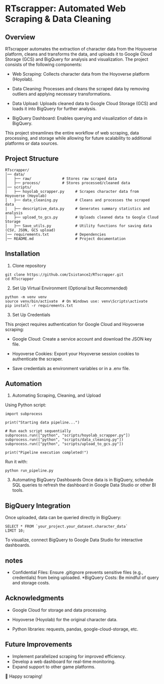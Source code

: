 # RTscrapper: Automated Web Scraping & Data Cleaning

## Overview

RTscrapper automates the extraction of character data from the Hoyoverse platform, cleans and transforms the data, and uploads it to Google Cloud Storage (GCS) and BigQuery for analysis and visualization. The project consists of the following components:

* Web Scraping: Collects character data from the Hoyoverse platform (Hoyolab).

* Data Cleaning: Processes and cleans the scraped data by removing outliers and applying necessary transformations.

* Data Upload: Uploads cleaned data to Google Cloud Storage (GCS) and loads it into BigQuery for further analysis.

* BigQuery Dashboard: Enables querying and visualization of data in BigQuery.

This project streamlines the entire workflow of web scraping, data processing, and storage while allowing for future scalability to additional platforms or data sources.

## Project Structure

```
RTscrapper/
│── data/
│   ├── raw/              # Stores raw scraped data
│   ├── process/          # Stores processed/cleaned data
│── scripts/
│   ├── hoyolab_scrapper.py     # Scrapes character data from Hoyoverse (Hoyolab)
│   ├── data_cleaning.py        # Cleans and processes the scraped data
│   ├── descriptive_data.py     # Generates summary statistics and analysis
│   ├── upload_to_gcs.py        # Uploads cleaned data to Google Cloud Storage
│   ├── Save_utils.py           # Utility functions for saving data (CSV, JSON, GCS upload)
│── requirements.txt            # Dependencies
│── README.md                   # Project documentation

```

## Installation
1. Clone repository
```
git clone https://github.com/Isistance2/RTscrapper.git
cd RTscrapper
```

2. Set Up Virtual Environment (Optional but Recommended)
```
python -m venv venv
source venv/bin/activate  # On Windows use: venv\Scripts\activate
pip install -r requirements.txt
```

3. Set Up Credentials

This project requires authentication for Google Cloud and Hoyoverse scraping:

* Google Cloud: Create a service account and download the JSON key file.

* Hoyoverse Cookies: Export your Hoyoverse session cookies to authenticate the scraper.

* Save credentials as environment variables or in a .env file.

## Automation

1. Automating Scraping, Cleaning, and Upload

Using Python script:
```
import subprocess

print("Starting data pipeline...")

# Run each script sequentially
subprocess.run(["python", "scripts/hoyolab_scrapper.py"])
subprocess.run(["python", "scripts/data_cleaning.py"])
subprocess.run(["python", "scripts/upload_to_gcs.py"])

print("Pipeline execution completed!")

```
Run it with:
```
python run_pipeline.py
```

3. Automating BigQuery Dashboards
Once data is in BigQuery, schedule SQL queries to refresh the dashboard in Google Data Studio or other BI tools.

## BigQuery Integration

Once uploaded, data can be queried directly in BigQuery:
```
SELECT * FROM `your_project.your_dataset.character_data`
LIMIT 10;
```
To visualize, connect BigQuery to Google Data Studio for interactive dashboards.

## notes

* Confidential Files: Ensure .gitignore prevents sensitive files (e.g., credentials) from being uploaded.
*BigQuery Costs: Be mindful of query and storage costs.

## Acknowledgments

* Google Cloud for storage and data processing.

* Hoyoverse (Hoyolab) for the original character data.

* Python libraries: requests, pandas, google-cloud-storage, etc.

## Future Improvements
* Implement parallelized scraping for improved efficiency.
* Develop a web dashboard for real-time monitoring.
* Expand support to other game platforms.

🚀 Happy scraping!






